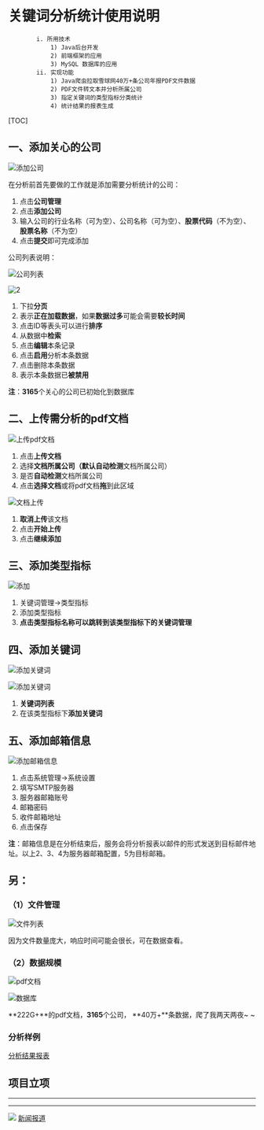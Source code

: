 # 关键词分析统计使用说明

			i. 所用技术
				1) Java后台开发
				2) 前端框架的应用
				3) MySQL 数据库的应用
			ii. 实现功能
				1) Java爬虫拉取雪球网40万+条公司年报PDF文件数据
				2) PDF文件转文本并分析所属公司
				3) 指定关键词的类型指标分类统计
				4) 统计结果的报表生成

[TOC]

## 一、添加关心的公司

![添加公司](./0.png)

在分析前首先要做的工作就是添加需要分析统计的公司：

1. 点击**公司管理**
2. 点击**添加公司**
3. 输入公司的行业名称（可为空）、公司名称（可为空）、**股票代码**（不为空）、**股票名称**（不为空）
4. 点击**提交**即可完成添加

公司列表说明：

![公司列表](./2.png)

![2](./3.png)

1. 下拉**分页**
2. 表示**正在加载数据**，如果**数据过多**可能会需要**较长时间**
3. 点击ID等表头可以进行**排序**
4. 从数据中**检索**
5. 点击**编辑**本条记录
6. 点击**启用**分析本条数据
7. 点击删除本条数据
8. 表示本条数据已**被禁用**

**注**：**3165**个关心的公司已初始化到数据库

## 二、上传需分析的pdf文档

![上传pdf文档](./4.png)

1. 点击**上传文档**
2. 选择**文档所属公司（**默认**自动检测**文档所属公司）
3. 是否**自动检测**文档所属公司
4. 点击**选择文档**或将pdf文档**拖**到此区域

![文档上传](./5.png)

1. **取消上传**该文档
2. 点击**开始上传**
3. 点击**继续添加**

## 三、添加类型指标

![添加](./6.png)



1. 关键词管理→类型指标
2. 添加类型指标
3. **点击类型指标名称可以跳转到该类型指标下的关键词管理**

## 四、添加关键词

![添加关键词](./8.png)

![添加关键词](./9.png)

1. **关键词列表**
2. 在该类型指标下**添加关键词**

## 五、添加邮箱信息

![添加邮箱信息](./11.png)

1. 点击系统管理→系统设置
2. 填写SMTP服务器
3. 服务器邮箱账号
4. 邮箱密码
5. 收件邮箱地址
6. 点击保存

**注**：邮箱信息是在分析结束后，服务会将分析报表以邮件的形式发送到目标邮件地址。以上2、3、4为服务器邮箱配置，5为目标邮箱。

## 另：

### （1）文件管理

![文件列表](./10.png)

因为文件数量庞大，响应时间可能会很长，可在数据查看。

### （2）数据规模

![pdf文档](./12.png)

![数据库](./14.png)

**222G+**的pdf文档，**3165**个公司， **40万+**条数据，爬了我两天两夜~ ~
### 分析样例
[分析结果报表](关键词分析结果2018-12-24%2017.08.14.0.xls)


## 项目立项                                                                                                                                                           


---
***

![](15.png)
[新闻报道](https://ie.jxust.edu.cn/info/1078/9004.htm)                                                                                                                                                                                 